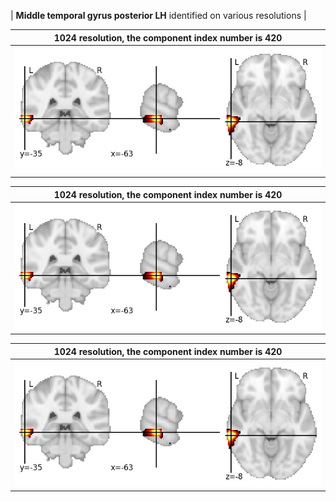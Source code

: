 


| **Middle temporal gyrus posterior LH** identified on various resolutions |

| 1024 resolution, the component index number is 420|  
|:---:|  
| ![Component 1024](../1024/final/420.jpg "From component 1024: Middle temporal gyrus posterior LH") |

| 1024 resolution, the component index number is 420|  
|:---:|  
| ![Component 1024](../1024/final/420.jpg "From component 1024: Middle temporal gyrus posterior LH") |

| 1024 resolution, the component index number is 420|  
|:---:|  
| ![Component 1024](../1024/final/420.jpg "From component 1024: Middle temporal gyrus posterior LH") |